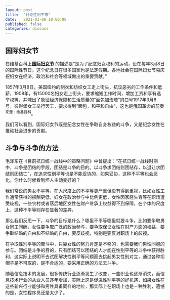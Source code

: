 ```yaml
---
layout: post
title:  "讨论性别平等"
date:   2021-03-08 10:00:00
published: false
categories: discuss
---
```

## 国际妇女节

在维基百科上[**国际妇女节**](https://zh.wikipedia.org/wiki/%E5%9B%BD%E9%99%85%E5%A6%87%E5%A5%B3%E8%8A%82) 的描述是“是为了纪念妇女权利的运动，设在每年3月8日的国际性节日。这个纪念日在很多国家也是法定假期。各地社会在国际妇女节易庆祝妇女在经济，政治和社会等领域做出的重要贡献。”

1857年3月8日，美国纽约的制衣和纺织女工走上街头，抗议恶劣的工作条件和低薪，1908年，有15000名妇女走上街头，要求缩短工作时间，增加工资和享有选举权等，并喊出了象征经济保障和生活质量的“面包加玫瑰”的口号1917年3月8号，彼得堡女工举行罢工，要求得到“面包，和平和自由”，这也是俄国革命的前奏<sup>来源：维基百科</sup>。

我们可以看到，国际妇女节既是纪念女性在争取自身权益的斗争，又是纪念女性在推动社会进步的贡献。

## 斗争与斗争的方法

毛泽东在《目前抗日统一战线中的策略问题》中曾提出：“在抗日统一战线时期中，斗争是团结的手段，团结是斗争的目的。以斗争求团结则团结存，以退让求团结则团结亡”，在追求性别平等也是不能妥协的，如果妥协，这种不平等也会恶化，你什么时候看到坏人主动变好的？

我们常说的男女不平等，在大尺度上的不平等更严重但没有得到重视，比如女性工作通常获得的报酬更低，妇女在政治参与中比例更低，女性因家庭生育等在职场遭受歧视，一些农村或者落后地区女性在财产继承上权益得不到保障，在个体的尺度上，这种不平等则存在显著的差异。

那么我们反思一下，斗争的目标是什么？哪里不平等哪里就要斗争。比如要争取男女同工同酬，女性要争取广泛的政治参与，要争取保证女性在财产方面的权益，要争取结婚的自由和不结婚的自由，要反歧视，特别是要反对职场上的歧视。

在争取性别平等的奋斗中，只靠女性的努力肯定是不够的，也需要我们男性同胞的参与。团结是斗争的目的，只有团结可以团结的人才能在性别平等的斗争中获得胜利，这实际上说明不去试图解决性别平等问题而去挑起男女性别对立，通过各种扣帽子是不可取的，是不合适的，要采用正确的方法去斗争。

随着信息技术的发展，很多传统行业逐渐发生了改变，一些职业也逐渐消失，而信息技术行业的从业人员逐年增加，实际上这是促进性别平等的好机遇，如果女性在这些新兴行业能够和男性具备同样的地位，那实际上在职场上也是一种胜利，遗憾的是，女性程序员还是太少了。